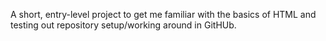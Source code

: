 A short, entry-level project to get me familiar with the basics of HTML and testing out repository setup/working around in GitHUb.
